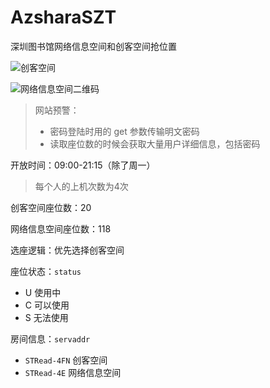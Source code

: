 # AzsharaSZT
深圳图书馆网络信息空间和创客空间抢位置

![创客空间](https://cdn.jsdelivr.net/gh/ybm911/blog_picture/img/image-20220418235632281.png)

![网络信息空间二维码](https://cdn.jsdelivr.net/gh/ybm911/blog_picture/img/IMG_0025.png)

> 网站预警：
>
> * 密码登陆时用的 get 参数传输明文密码
> * 读取座位数的时候会获取大量用户详细信息，包括密码

开放时间：09:00-21:15（除了周一）

> 每个人的上机次数为4次

创客空间座位数：20

网络信息空间座位数：118

选座逻辑：优先选择创客空间

座位状态：`status` 

* U 使用中
* C 可以使用
* S 无法使用

房间信息：`servaddr`

* `STRead-4FN` 创客空间
* `STRead-4E` 网络信息空间
